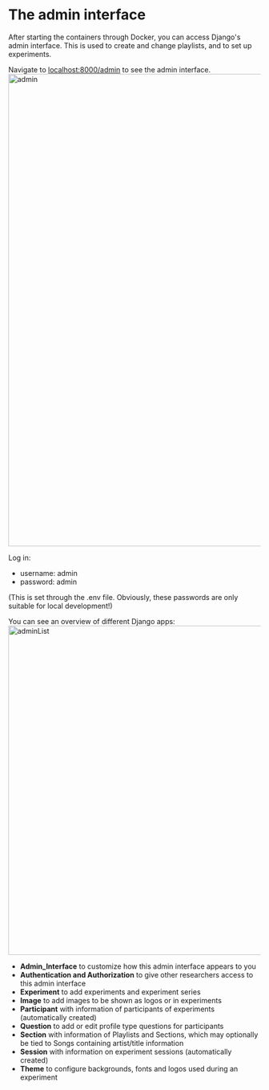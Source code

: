 # The admin interface

After starting the containers through Docker, you can access Django's admin interface. This is used to create and change playlists, and to set up experiments.

Navigate to <a href="http://localhost:8000/admin" target="_blank">localhost:8000/admin</a> to see the admin interface.
<img width="941" alt="admin" src="https://github.com/Amsterdam-Music-Lab/MUSCLE/assets/11174072/40aff96c-a336-400b-8a47-4ce04d621a77">

Log in:
- username: admin
- password: admin

(This is set through the .env file. Obviously, these passwords are only suitable for local development!)

You can see an overview of different Django apps:
<img width="656" alt="adminList" src="../assets/images/AdminInterface.png">

- **Admin_Interface** to customize how this admin interface appears to you
- **Authentication and Authorization** to give other researchers access to this admin interface
- **Experiment** to add experiments and experiment series
- **Image** to add images to be shown as logos or in experiments
- **Participant** with information of participants of experiments (automatically created)
- **Question** to add or edit profile type questions for participants
- **Section** with information of Playlists and Sections, which may optionally be tied to Songs containing artist/title  information
- **Session** with information on experiment sessions (automatically created)
- **Theme** to configure backgrounds, fonts and logos used during an experiment
